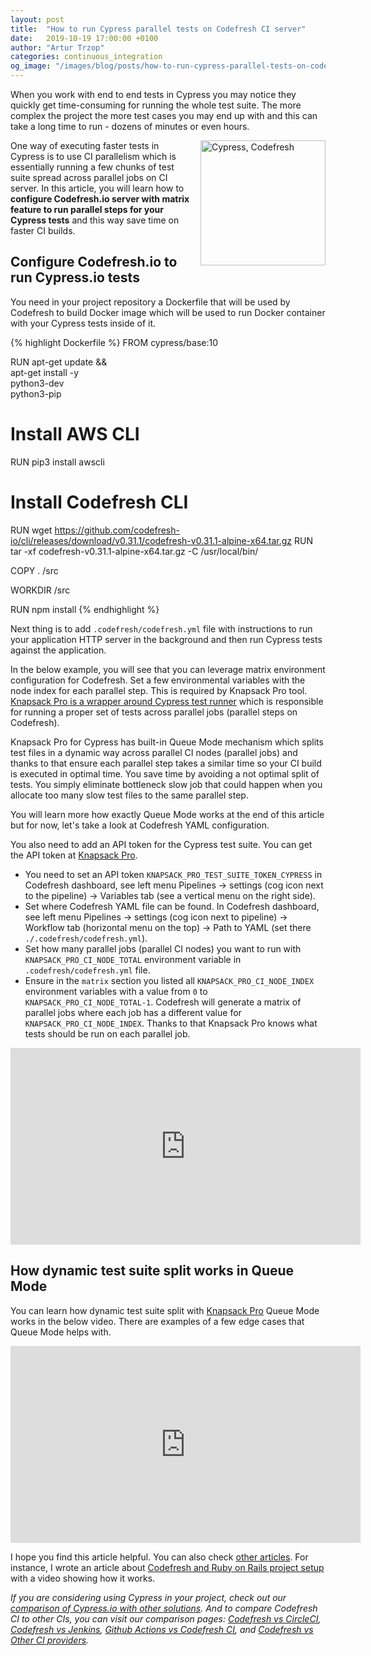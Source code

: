 ```yaml
---
layout: post
title:  "How to run Cypress parallel tests on Codefresh CI server"
date:   2019-10-19 17:00:00 +0100
author: "Artur Trzop"
categories: continuous_integration
og_image: "/images/blog/posts/how-to-run-cypress-parallel-tests-on-codefresh-ci-server/cypress-codefresh.jpeg"
---
```


When you work with end to end tests in Cypress you may notice they quickly get time-consuming for running the whole test suite. The more complex the project the more test cases you may end up with and this can take a long time to run - dozens of minutes or even hours.

<img src="/images/blog/posts/how-to-run-cypress-parallel-tests-on-codefresh-ci-server/cypress-codefresh.jpeg" style="width:200px;margin-left: 15px;float:right;" alt="Cypress, Codefresh" />

One way of executing faster tests in Cypress is to use CI parallelism which is essentially running a few chunks of test suite spread across parallel jobs on CI server. In this article, you will learn how to <b>configure Codefresh.io server with matrix feature to run parallel steps for your Cypress tests</b> and this way save time on faster CI builds.

## Configure Codefresh.io to run Cypress.io tests

You need in your project repository a Dockerfile that will be used by Codefresh to build Docker image which will be used to run Docker container with your Cypress tests inside of it.

{% highlight Dockerfile %}
FROM cypress/base:10

RUN apt-get update && \
  apt-get install -y \
  python3-dev \
  python3-pip

# Install AWS CLI
RUN pip3 install awscli

# Install Codefresh CLI
RUN wget https://github.com/codefresh-io/cli/releases/download/v0.31.1/codefresh-v0.31.1-alpine-x64.tar.gz
RUN tar -xf codefresh-v0.31.1-alpine-x64.tar.gz -C /usr/local/bin/

COPY . /src

WORKDIR /src

RUN npm install
{% endhighlight %}

Next thing is to add `.codefresh/codefresh.yml` file with instructions to run your application HTTP server in the background and then run Cypress tests against the application.

In the below example, you will see that you can leverage matrix environment configuration for Codefresh. Set a few environmental variables with the node index for each parallel step. This is required by Knapsack Pro tool. <a href="https://knapsackpro.com?utm_source=docs_knapsackpro&utm_medium=blog_post&utm_campaign=how-to-run-cypress-parallel-tests-on-codefresh-ci-server">Knapsack Pro is a wrapper around Cypress test runner</a> which is responsible for running a proper set of tests across parallel jobs (parallel steps on Codefresh).

Knapsack Pro for Cypress has built-in Queue Mode mechanism which splits test files in a dynamic way across parallel CI nodes (parallel jobs) and thanks to that ensure each parallel step takes a similar time so your CI build is executed in optimal time. You save time by avoiding a not optimal split of tests. You simply eliminate bottleneck slow job that could happen when you allocate too many slow test files to the same parallel step.

You will learn more how exactly Queue Mode works at the end of this article but for now, let's take a look at Codefresh YAML configuration.

<script src="https://gist.github.com/ArturT/9e219ad72cbffb64e3c0d82bbf2cee2b.js"></script>

You also need to add an API token for the Cypress test suite. You can get the API token at <a href="https://knapsackpro.com?utm_source=docs_knapsackpro&utm_medium=blog_post&utm_campaign=how-to-run-cypress-parallel-tests-on-codefresh-ci-server">Knapsack Pro</a>.

- You need to set an API token `KNAPSACK_PRO_TEST_SUITE_TOKEN_CYPRESS` in Codefresh dashboard, see left menu Pipelines -> settings (cog icon next to the pipeline) -> Variables tab (see a vertical menu on the right side).
- Set where Codefresh YAML file can be found. In Codefresh dashboard, see left menu Pipelines -> settings (cog icon next to pipeline) -> Workflow tab (horizontal menu on the top) -> Path to YAML (set there `./.codefresh/codefresh.yml`).
- Set how many parallel jobs (parallel CI nodes) you want to run with `KNAPSACK_PRO_CI_NODE_TOTAL` environment variable in `.codefresh/codefresh.yml` file.
- Ensure in the `matrix` section you listed all `KNAPSACK_PRO_CI_NODE_INDEX` environment variables with a value from `0` to `KNAPSACK_PRO_CI_NODE_TOTAL-1`. Codefresh will generate a matrix of parallel jobs where each job has a different value for `KNAPSACK_PRO_CI_NODE_INDEX`. Thanks to that Knapsack Pro knows what tests should be run on each parallel job.

<iframe width="560" height="315" src="https://www.youtube.com/embed/3OTu6a-WGgo" frameborder="0" allow="accelerometer; autoplay; encrypted-media; gyroscope; picture-in-picture" allowfullscreen></iframe>

## How dynamic test suite split works in Queue Mode

You can learn how dynamic test suite split with <a href="https://knapsackpro.com?utm_source=docs_knapsackpro&utm_medium=blog_post&utm_campaign=how-to-run-cypress-parallel-tests-on-codefresh-ci-server">Knapsack Pro</a> Queue Mode works in the below video. There are examples of a few edge cases that Queue Mode helps with.

<iframe width="560" height="315" src="https://www.youtube.com/embed/hUEB1XDKEFY" frameborder="0" allow="accelerometer; autoplay; encrypted-media; gyroscope; picture-in-picture" allowfullscreen></iframe>

I hope you find this article helpful. You can also check [other articles](/integration/). For instance, I wrote an article about [Codefresh and Ruby on Rails project setup](/2019/how-to-use-codefresh-ci-parallel-steps-to-run-rspec-a-few-times-faster-for-rails-project) with a video showing how it works.

<i>If you are considering using Cypress in your project, check out our [comparison of Cypress.io with other solutions](https://knapsackpro.com/testing_frameworks/alternatives_to/cypress-io?utm_source=docs_knapsackpro&utm_medium=blog_post&utm_campaign=how-to-run-cypress-parallel-tests-on-codefresh-ci-server). And to compare Codefresh CI to other CIs, you can visit our comparison pages: [Codefresh vs CircleCI](https://knapsackpro.com/ci_comparisons/codefresh-ci/vs/circle-ci?utm_source=docs_knapsackpro&utm_medium=blog_post&utm_campaign=how-to-run-cypress-parallel-tests-on-codefresh-ci-server), [Codefresh vs Jenkins](https://knapsackpro.com/ci_comparisons/codefresh-ci/vs/jenkins?utm_source=docs_knapsackpro&utm_medium=blog_post&utm_campaign=how-to-run-cypress-parallel-tests-on-codefresh-ci-server), [Github Actions vs Codefresh CI](https://knapsackpro.com/ci_comparisons/github-actions/vs/codefresh-ci?utm_source=docs_knapsackpro&utm_medium=blog_post&utm_campaign=how-to-run-cypress-parallel-tests-on-codefresh-ci-server), and [Codefresh vs Other CI providers](https://knapsackpro.com/ci_comparisons/?utm_source=docs_knapsackpro&utm_medium=blog_post&utm_campaign=how-to-run-cypress-parallel-tests-on-codefresh-ci-server#codefresh-ci).</i>
